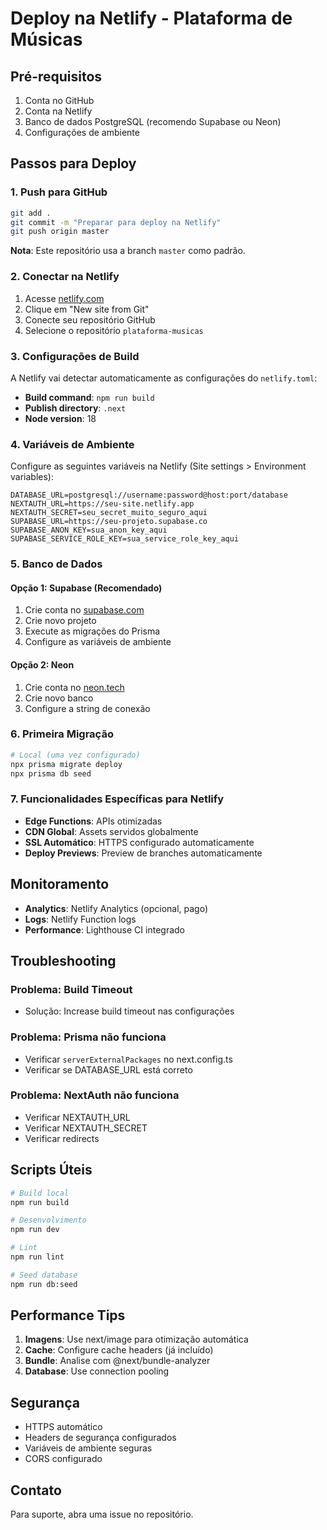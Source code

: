 # Deploy na Netlify - Plataforma de Músicas

## Pré-requisitos

1. Conta no GitHub
2. Conta na Netlify
3. Banco de dados PostgreSQL (recomendo Supabase ou Neon)
4. Configurações de ambiente

## Passos para Deploy

### 1. Push para GitHub
```bash
git add .
git commit -m "Preparar para deploy na Netlify"
git push origin master
```

**Nota**: Este repositório usa a branch `master` como padrão.

### 2. Conectar na Netlify

1. Acesse [netlify.com](https://netlify.com)
2. Clique em "New site from Git"
3. Conecte seu repositório GitHub
4. Selecione o repositório `plataforma-musicas`

### 3. Configurações de Build

A Netlify vai detectar automaticamente as configurações do `netlify.toml`:

- **Build command**: `npm run build`
- **Publish directory**: `.next`
- **Node version**: 18

### 4. Variáveis de Ambiente

Configure as seguintes variáveis na Netlify (Site settings > Environment variables):

```env
DATABASE_URL=postgresql://username:password@host:port/database
NEXTAUTH_URL=https://seu-site.netlify.app
NEXTAUTH_SECRET=seu_secret_muito_seguro_aqui
SUPABASE_URL=https://seu-projeto.supabase.co
SUPABASE_ANON_KEY=sua_anon_key_aqui
SUPABASE_SERVICE_ROLE_KEY=sua_service_role_key_aqui
```

### 5. Banco de Dados

#### Opção 1: Supabase (Recomendado)
1. Crie conta no [supabase.com](https://supabase.com)
2. Crie novo projeto
3. Execute as migrações do Prisma
4. Configure as variáveis de ambiente

#### Opção 2: Neon
1. Crie conta no [neon.tech](https://neon.tech)
2. Crie novo banco
3. Configure a string de conexão

### 6. Primeira Migração
```bash
# Local (uma vez configurado)
npx prisma migrate deploy
npx prisma db seed
```

### 7. Funcionalidades Específicas para Netlify

- **Edge Functions**: APIs otimizadas
- **CDN Global**: Assets servidos globalmente
- **SSL Automático**: HTTPS configurado automaticamente
- **Deploy Previews**: Preview de branches automaticamente

## Monitoramento

- **Analytics**: Netlify Analytics (opcional, pago)
- **Logs**: Netlify Function logs
- **Performance**: Lighthouse CI integrado

## Troubleshooting

### Problema: Build Timeout
- Solução: Increase build timeout nas configurações

### Problema: Prisma não funciona
- Verificar `serverExternalPackages` no next.config.ts
- Verificar se DATABASE_URL está correto

### Problema: NextAuth não funciona
- Verificar NEXTAUTH_URL
- Verificar NEXTAUTH_SECRET
- Verificar redirects

## Scripts Úteis

```bash
# Build local
npm run build

# Desenvolvimento
npm run dev

# Lint
npm run lint

# Seed database
npm run db:seed
```

## Performance Tips

1. **Imagens**: Use next/image para otimização automática
2. **Cache**: Configure cache headers (já incluído)
3. **Bundle**: Analise com @next/bundle-analyzer
4. **Database**: Use connection pooling

## Segurança

- HTTPS automático
- Headers de segurança configurados
- Variáveis de ambiente seguras
- CORS configurado

## Contato

Para suporte, abra uma issue no repositório.

